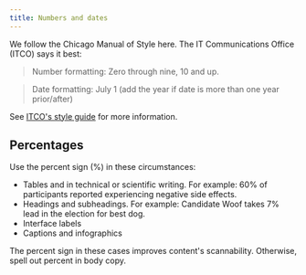 ```yaml
---
title: Numbers and dates
---
```

We follow the Chicago Manual of Style here. The IT Communications Office (ITCO) says it best:

> Number formatting: Zero through nine, 10 and up.

> Date formatting: July 1 (add the year if date is more than one year prior/after)

See <a href="https://uits.iu.edu/itco/style-basics" target="_blank">ITCO's style guide</a> for more information.

## Percentages
Use the percent sign (%) in these circumstances:
* Tables and in technical or scientific writing. For example: 60% of participants reported experiencing negative side effects.
* Headings and subheadings. For example: Candidate Woof takes 7% lead in the election for best dog.
* Interface labels
* Captions and infographics

The percent sign in these cases improves content's scannability. Otherwise, spell out percent in body copy.
